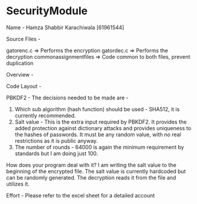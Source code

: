 # SecurityModule

Name - Hamza Shabbir Karachiwala [61961544]

Source Files - 

gatorenc.c => Performs the encryption
gatordec.c => Performs the decryption
commonassignmentfiles => Code common to both files, prevent duplication

Overview - 


Code Layout - 



PBKDF2 - 
The decisions needed to be made are -
1) Which sub algorithm (hash function) should be used - SHA512, it is currently recommended.
2) Salt value - This is the extra input required by PBKDF2. It provides the added protection against dictionary attacks and provides uniqueness to the hashes of passwords. It must be any random value, with no real restrictions as it is public anyway.
3) The number of rounds - 64000 is again the minimum requirement by standards but I am doing just 100.
 
How does your program deal with it?
I am writing the salt value to the beginning of the encrypted file. The salt value is currently hardcoded but can be randomly generated. The decryption reads it from the file and utilizes it.

Effort - Please refer to the excel sheet for a detailed account 

